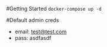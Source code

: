 #Getting Started
`docker-compose up -d`

#Default admin creds
- email: test@test.com
- pass: asdfasdf

